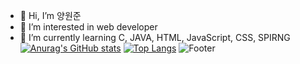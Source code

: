- 👋 Hi, I’m 양원준
- 👀 I’m interested in web developer
- 🌱 I’m currently learning C, JAVA, HTML, JavaScript, CSS, SPIRNG<br>
[![Anurag's GitHub stats](https://github-readme-stats.vercel.app/api?username=ywj9811)](https://github.com/ywj9811/github-readme-stats)
[![Top Langs](https://github-readme-stats.vercel.app/api/top-langs/?username=ywj9811)](https://github.com/ywj9811/github-readme-stats)
![Footer](https://capsule-render.vercel.app/api?type=waving&color=auto&height=200&section=footer)
